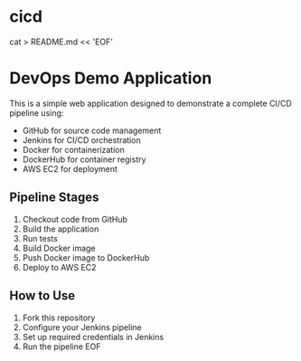 # cicd
cat > README.md << 'EOF'
# DevOps Demo Application

This is a simple web application designed to demonstrate a complete CI/CD pipeline using:
- GitHub for source code management
- Jenkins for CI/CD orchestration
- Docker for containerization 
- DockerHub for container registry
- AWS EC2 for deployment

## Pipeline Stages
1. Checkout code from GitHub
2. Build the application
3. Run tests
4. Build Docker image
5. Push Docker image to DockerHub
6. Deploy to AWS EC2

## How to Use
1. Fork this repository
2. Configure your Jenkins pipeline
3. Set up required credentials in Jenkins
4. Run the pipeline
EOF

